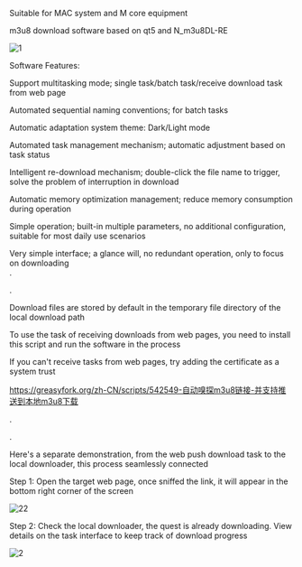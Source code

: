  Suitable for MAC system and M core equipment 

 m3u8 download software based on qt5 and N_m3u8DL-RE  

![1](https://github.com/user-attachments/assets/e707ef97-2e70-4e25-b277-e12f571f9424) 



 Software Features: 

 Support multitasking mode; single task/batch task/receive download task from web page 

 Automated sequential naming conventions; for batch tasks 

 Automatic adaptation system theme: Dark/Light mode 

 Automated task management mechanism; automatic adjustment based on task status 

 Intelligent re-download mechanism; double-click the file name to trigger, solve the problem of interruption in download 

 Automatic memory optimization management; reduce memory consumption during operation 

 Simple operation; built-in multiple parameters, no additional configuration, suitable for most daily use scenarios 

 Very simple interface; a glance will, no redundant operation, only to focus on downloading  
 . 

 . 

 Download files are stored by default in the temporary file directory of the local download path 

 To use the task of receiving downloads from web pages, you need to install this script and run the software in the process 

 If you can't receive tasks from web pages, try adding the certificate as a system trust  

 https://greasyfork.org/zh-CN/scripts/542549-自动嗅探m3u8链接-并支持推送到本地m3u8下载 

. 

. 

 Here's a separate demonstration, from the web push download task to the local downloader, this process seamlessly connected 

 Step 1: Open the target web page, once sniffed the link, it will appear in the bottom right corner of the screen  

 ![22](https://github.com/user-attachments/assets/8c10bd23-55c6-4981-8adb-b220f34402b1) 

 Step 2: Check the local downloader, the quest is already downloading. View details on the task interface to keep track of download progress  

 ![2](https://github.com/user-attachments/assets/4be37069-b642-4c00-b242-92fc462b699d)

